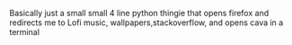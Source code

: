 Basically just a small small 4 line python thingie that opens firefox and redirects me to Lofi music, wallpapers,stackoverflow, and opens cava in a terminal
